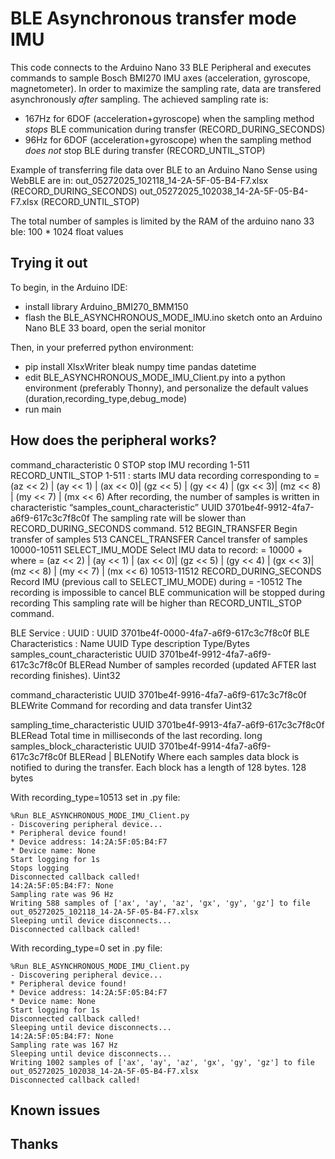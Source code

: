# BLE Asynchronous transfer mode IMU
This code connects to the Arduino Nano 33 BLE Peripheral and executes commands to sample
Bosch BMI270 IMU axes (acceleration, gyroscope, magnetometer).
In order to maximize the sampling rate, data are transfered asynchronously *after* sampling.
The achieved sampling rate is:
- 167Hz for 6DOF (acceleration+gyroscope) when the sampling method *stops* BLE communication during transfer (RECORD_DURING_SECONDS)
- 96Hz for 6DOF (acceleration+gyroscope) when the sampling method *does not* stop BLE during transfer (RECORD_UNTIL_STOP)

Example of transferring file data over BLE to an Arduino Nano Sense using WebBLE are in:
out_05272025_102118_14-2A-5F-05-B4-F7.xlsx (RECORD_DURING_SECONDS)
out_05272025_102038_14-2A-5F-05-B4-F7.xlsx (RECORD_UNTIL_STOP)

The total number of samples is limited by the RAM of the arduino nano 33 ble: 100 * 1024 float values 

## Trying it out

To begin, in the Arduino IDE:
* install library Arduino_BMI270_BMM150
* flash the BLE_ASYNCHRONOUS_MODE_IMU.ino sketch onto an Arduino Nano BLE 33 board, open the serial monitor

Then, in your preferred python environment: 
* pip install XlsxWriter bleak numpy time pandas datetime
* edit BLE_ASYNCHRONOUS_MODE_IMU_Client.py into a python environment (preferably Thonny), and personalize the default values (duration,recording_type,debug_mode)
* run main

## How does the peripheral works?

command_characteristic 
0	STOP	stop IMU recording
1-511	RECORD_UNTIL_STOP	1-511 : starts IMU data recording corresponding to <command value> =  
(az << 2) | (ay << 1) | (ax << 0)|
    (gz << 5) | (gy << 4) | (gx << 3)|
    (mz << 8) | (my << 7) | (mx << 6)
After recording, the number of samples is written in characteristic “samples_count_characteristic” UUID 3701be4f-9912-4fa7-a6f9-617c3c7f8c0f
The sampling rate will be slower than RECORD_DURING_SECONDS command.
512 	BEGIN_TRANSFER	Begin transfer of samples
513	CANCEL_TRANSFER	Cancel transfer of samples
10000-10511	SELECT_IMU_MODE	Select IMU data to record: 
<command value> = 10000 + <mode> 
where <mode> = (az << 2) | (ay << 1) | (ax << 0)|
    (gz << 5) | (gy << 4) | (gx << 3)|
    (mz << 8) | (my << 7) | (mx << 6)
10513-11512	RECORD_DURING_SECONDS	Record IMU (previous call to SELECT_IMU_MODE) during <seconds> = <command value> -10512
The recording is impossible to cancel
BLE communication will be stopped during recording
This sampling rate will be higher than RECORD_UNTIL_STOP command.

BLE Service :
UUID : UUID 3701be4f-0000-4fa7-a6f9-617c3c7f8c0f
BLE Characteristics :
Name	UUID	Type	description	Type/Bytes
samples_count_characteristic	UUID 3701be4f-9912-4fa7-a6f9-617c3c7f8c0f	BLERead
	Number of samples recorded (updated AFTER last recording finishes).	Uint32

command_characteristic	UUID 3701be4f-9916-4fa7-a6f9-617c3c7f8c0f	BLEWrite
	Command for recording and data transfer	Uint32

sampling_time_characteristic	UUID 3701be4f-9913-4fa7-a6f9-617c3c7f8c0f	BLERead
	Total time in milliseconds of the last recording.	long
samples_block_characteristic	UUID 3701be4f-9914-4fa7-a6f9-617c3c7f8c0f	BLERead | BLENotify	Where each samples data block is notified to during the transfer.  Each block has a length of 128 bytes.	128 bytes

With recording_type=10513 set in .py file:
```
%Run BLE_ASYNCHRONOUS_MODE_IMU_Client.py
- Discovering peripheral device...
* Peripheral device found!
* Device address: 14:2A:5F:05:B4:F7
* Device name: None
Start logging for 1s
Stops logging
Disconnected callback called!
14:2A:5F:05:B4:F7: None
Sampling rate was 96 Hz
Writing 588 samples of ['ax', 'ay', 'az', 'gx', 'gy', 'gz'] to file out_05272025_102118_14-2A-5F-05-B4-F7.xlsx
Sleeping until device disconnects...
Disconnected callback called!
```

With recording_type=0 set in .py file:
```
%Run BLE_ASYNCHRONOUS_MODE_IMU_Client.py
- Discovering peripheral device...
* Peripheral device found!
* Device address: 14:2A:5F:05:B4:F7
* Device name: None
Start logging for 1s
Disconnected callback called!
Sleeping until device disconnects...
14:2A:5F:05:B4:F7: None
Sampling rate was 167 Hz
Sleeping until device disconnects...
Writing 1002 samples of ['ax', 'ay', 'az', 'gx', 'gy', 'gz'] to file out_05272025_102038_14-2A-5F-05-B4-F7.xlsx
Disconnected callback called!
```

## Known issues

## Thanks

